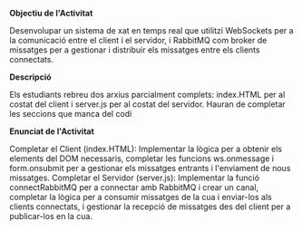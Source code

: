 **Objectiu de l'Activitat**

Desenvolupar un sistema de xat en temps real que utilitzi WebSockets per a la comunicació entre el client i el servidor, i RabbitMQ com broker de missatges per a gestionar i distribuir els missatges entre els clients connectats.

**Descripció**

Els estudiants rebreu dos arxius parcialment complets: index.HTML per al costat del client i server.js per al costat del servidor. Hauran de completar les seccions que manca del codi

**Enunciat de l'Activitat**

Completar el Client (index.HTML): Implementar la lògica per a obtenir els elements del DOM necessaris, completar les funcions ws.onmessage i form.onsubmit per a gestionar els missatges entrants i l'enviament de nous missatges.
Completar el Servidor (server.js): Implementar la funció connectRabbitMQ per a connectar amb RabbitMQ i crear un canal, completar la lògica per a consumir missatges de la cua i enviar-los als clients connectats, i gestionar la recepció de missatges des del client per a publicar-los en la cua.
